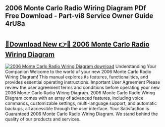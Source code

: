 ## 2006 Monte Carlo Radio Wiring Diagram PDf Free Download - Part-vi8 Service Owner Guide 4rU8a

# <h2><a href="http://dfngw9n.blite.top/?on=2006+Monte+Carlo+Radio+Wiring+Diagram">🔗Download New 👉🔴 2006 Monte Carlo Radio Wiring Diagram</a></h2>

[![2006 Monte Carlo Radio Wiring Diagram download](https://i.imgur.com/lujVjoI.png)](http://dfngw9n.blite.top/?on=2006+Monte+Carlo+Radio+Wiring+Diagram)
Understanding Your Companion Welcome to the world of your new 2006 Monte Carlo Radio Wiring Diagram! This manual explores its features, functionalities, and provides essential operating instructions. Important User Agreement Please review the user agreement terms and conditions before operating your new 2006 Monte Carlo Radio Wiring Diagram. 2006 Monte Carlo Radio Wiring Diagram comes with an array of advanced features, including voice commands, customizable settings, multi-language support, and automatic backups, all accessible through the user interface. Your Satisfaction is Guaranteed 2006 Monte Carlo Radio Wiring Diagram. We stand behind the quality of our products and services.
